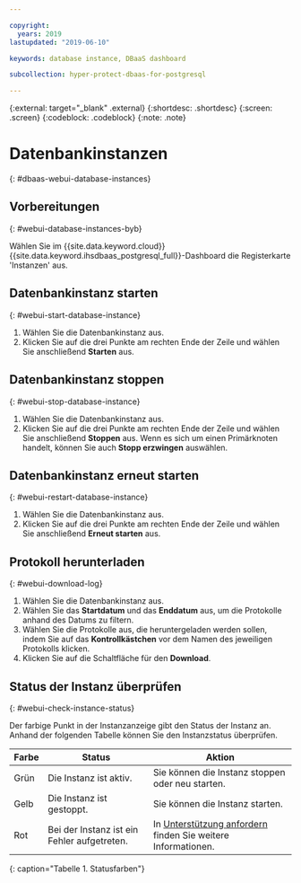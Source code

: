 ```yaml
---

copyright:
  years: 2019
lastupdated: "2019-06-10"

keywords: database instance, DBaaS dashboard

subcollection: hyper-protect-dbaas-for-postgresql

---
```


{:external: target="_blank" .external}
{:shortdesc: .shortdesc}
{:screen: .screen}
{:codeblock: .codeblock}
{:note: .note}


# Datenbankinstanzen
{: #dbaas-webui-database-instances}

## Vorbereitungen
{: #webui-database-instances-byb}

Wählen Sie im {{site.data.keyword.cloud}} {{site.data.keyword.ihsdbaas_postgresql_full}}-Dashboard die Registerkarte 'Instanzen' aus.

## Datenbankinstanz starten
{: #webui-start-database-instance}

1. Wählen Sie die Datenbankinstanz aus.
2. Klicken Sie auf die drei Punkte am rechten Ende der Zeile und wählen Sie anschließend **Starten** aus.

## Datenbankinstanz stoppen
{: #webui-stop-database-instance}

1. Wählen Sie die Datenbankinstanz aus.
2. Klicken Sie auf die drei Punkte am rechten Ende der Zeile und wählen Sie anschließend **Stoppen** aus. Wenn es sich um einen Primärknoten handelt, können Sie auch **Stopp erzwingen** auswählen.

## Datenbankinstanz erneut starten
{: #webui-restart-database-instance}

1. Wählen Sie die Datenbankinstanz aus.
2. Klicken Sie auf die drei Punkte am rechten Ende der Zeile und wählen Sie anschließend **Erneut starten** aus.

## Protokoll herunterladen
{: #webui-download-log}

1. Wählen Sie die Datenbankinstanz aus.
2. Wählen Sie das **Startdatum** und das **Enddatum** aus, um die Protokolle anhand des Datums zu filtern.
3. Wählen Sie die Protokolle aus, die heruntergeladen werden sollen, indem Sie auf das **Kontrollkästchen** vor dem Namen des jeweiligen Protokolls klicken.
4. Klicken Sie auf die Schaltfläche für den **Download**. 

## Status der Instanz überprüfen
{: #webui-check-instance-status}

Der farbige Punkt in der Instanzanzeige gibt den Status der Instanz an. Anhand der folgenden Tabelle können Sie den Instanzstatus überprüfen.

|Farbe|Status|Aktion|
|-----|------|------|
|Grün|Die Instanz ist aktiv.|Sie können die Instanz stoppen oder neu starten.|
|Gelb|Die Instanz ist gestoppt.|Sie können die Instanz starten.|
|Rot|Bei der Instanz ist ein Fehler aufgetreten.|In [Unterstützung anfordern](/docs/services/hyper-protect-dbaas-for-postgresql?topic=hyper-protect-dbaas-for-postgresql-getting-help-and-support) finden Sie weitere Informationen.|
{: caption="Tabelle 1. Statusfarben"}
